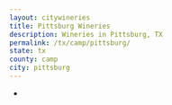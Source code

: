 ```yaml
---
layout: citywineries
title: Pittsburg Wineries
description: Wineries in Pittsburg, TX
permalink: /tx/camp/pittsburg/
state: tx
county: camp
city: pittsburg
---
```

-
